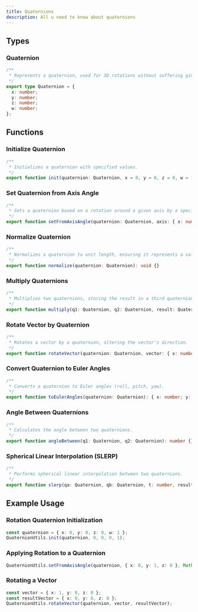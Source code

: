 ```yaml
---
title: Quaternions
description: All u need to know about quaternions
---
```


## Types

### Quaternion
```typescript
/**
 * Represents a quaternion, used for 3D rotations without suffering gimbal lock.
 */
export type Quaternion = {
  x: number;
  y: number;
  z: number;
  w: number;
};
```

## Functions

### Initialize Quaternion
```typescript
/**
 * Initializes a quaternion with specified values.
 */
export function init(quaternion: Quaternion, x = 0, y = 0, z = 0, w = 1): void {}
```

### Set Quaternion from Axis Angle
```typescript
/**
 * Sets a quaternion based on a rotation around a given axis by a specific angle.
 */
export function setFromAxisAngle(quaternion: Quaternion, axis: { x: number; y: number; z: number }, angle: number): void {}
```

### Normalize Quaternion
```typescript
/**
 * Normalizes a quaternion to unit length, ensuring it represents a valid rotation.
 */
export function normalize(quaternion: Quaternion): void {}
```

### Multiply Quaternions
```typescript
/**
 * Multiplies two quaternions, storing the result in a third quaternion.
 */
export function multiply(q1: Quaternion, q2: Quaternion, result: Quaternion): void {}
```

### Rotate Vector by Quaternion
```typescript
/**
 * Rotates a vector by a quaternion, altering the vector's direction.
 */
export function rotateVector(quaternion: Quaternion, vector: { x: number; y: number; z: number }, result: { x: number; y: number; z: number }): void {}
```

### Convert Quaternion to Euler Angles
```typescript
/**
 * Converts a quaternion to Euler angles (roll, pitch, yaw).
 */
export function toEulerAngles(quaternion: Quaternion): { x: number; y: number; z: number } {}
```

### Angle Between Quaternions
```typescript
/**
 * Calculates the angle between two quaternions.
 */
export function angleBetween(q1: Quaternion, q2: Quaternion): number {}
```

### Spherical Linear Interpolation (SLERP)
```typescript
/**
 * Performs spherical linear interpolation between two quaternions.
 */
export function slerp(qa: Quaternion, qb: Quaternion, t: number, result: Quaternion): void {}
```

## Example Usage

### Rotation Quaternion Initialization
```typescript
const quaternion = { x: 0, y: 0, z: 0, w: 1 };
QuaternionUtils.init(quaternion, 0, 0, 0, 1);
```

### Applying Rotation to a Quaternion
```typescript
QuaternionUtils.setFromAxisAngle(quaternion, { x: 0, y: 1, z: 0 }, Math.PI / 2);
```

### Rotating a Vector
```typescript
const vector = { x: 1, y: 0, z: 0 };
const resultVector = { x: 0, y: 0, z: 0 };
QuaternionUtils.rotateVector(quaternion, vector, resultVector);
```
